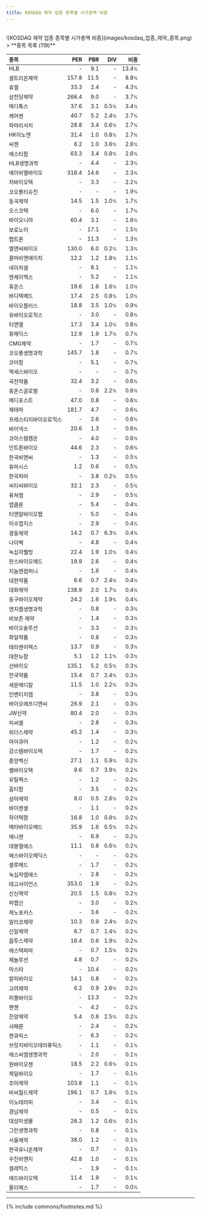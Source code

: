 ```yaml
---
title: KOSDAQ 제약 업종 종목별 시가총액 비중
---
```

<br>
![KOSDAQ 제약 업종 종목별 시가총액 비중](images/kosdaq_업종_제약_종목.png)
<br>
> **종목 목록 (119)**<a id="list"></a>

| **종목** | **PER** | **PBR** | **DIV** | **비중** |
| :------- | ------: | ------: | ------: | -------: |
| HLB | - | 9.1<small></small> | - | 13.4<small>%</small> |
| 셀트리온제약 | 157.8<small></small> | 11.5<small></small> | - | 8.8<small>%</small> |
| 휴젤 | 33.3<small></small> | 2.4<small></small> | - | 4.3<small>%</small> |
| 삼천당제약 | 266.4<small></small> | 9.0<small></small> | - | 3.7<small>%</small> |
| 메디톡스 | 37.6<small></small> | 3.1<small></small> | 0.5<small>%</small> | 3.4<small>%</small> |
| 케어젠 | 40.7<small></small> | 5.2<small></small> | 2.4<small>%</small> | 2.7<small>%</small> |
| 파마리서치 | 28.8<small></small> | 3.4<small></small> | 0.6<small>%</small> | 2.7<small>%</small> |
| HK이노엔 | 31.4<small></small> | 1.0<small></small> | 0.8<small>%</small> | 2.7<small>%</small> |
| 씨젠 | 6.2<small></small> | 1.0<small></small> | 3.6<small>%</small> | 2.6<small>%</small> |
| 에스티팜 | 63.3<small></small> | 3.4<small></small> | 0.8<small>%</small> | 2.6<small>%</small> |
| HLB생명과학 | - | 4.4<small></small> | - | 2.3<small>%</small> |
| 에이비엘바이오 | 316.4<small></small> | 14.6<small></small> | - | 2.3<small>%</small> |
| 차바이오텍 | - | 3.3<small></small> | - | 2.2<small>%</small> |
| 코오롱티슈진 | - | - | - | 1.9<small>%</small> |
| 동국제약 | 14.5<small></small> | 1.5<small></small> | 1.0<small>%</small> | 1.7<small>%</small> |
| 오스코텍 | - | 6.0<small></small> | - | 1.7<small>%</small> |
| 바이오니아 | 60.4<small></small> | 3.1<small></small> | - | 1.6<small>%</small> |
| 보로노이 | - | 17.1<small></small> | - | 1.5<small>%</small> |
| 펩트론 | - | 11.3<small></small> | - | 1.3<small>%</small> |
| 엘앤씨바이오 | 130.0<small></small> | 6.0<small></small> | 0.2<small>%</small> | 1.3<small>%</small> |
| 콜마비앤에이치 | 12.2<small></small> | 1.2<small></small> | 1.8<small>%</small> | 1.1<small>%</small> |
| 네이처셀 | - | 8.1<small></small> | - | 1.1<small>%</small> |
| 엔케이맥스 | - | 5.2<small></small> | - | 1.1<small>%</small> |
| 휴온스 | 19.6<small></small> | 1.6<small></small> | 1.6<small>%</small> | 1.0<small>%</small> |
| 바디텍메드 | 17.4<small></small> | 2.5<small></small> | 0.8<small>%</small> | 1.0<small>%</small> |
| 바이오플러스 | 18.8<small></small> | 3.5<small></small> | 1.0<small>%</small> | 0.9<small>%</small> |
| 유바이오로직스 | - | 3.0<small></small> | - | 0.8<small>%</small> |
| 티앤엘 | 17.3<small></small> | 3.4<small></small> | 1.0<small>%</small> | 0.8<small>%</small> |
| 휴메딕스 | 12.9<small></small> | 1.9<small></small> | 1.7<small>%</small> | 0.7<small>%</small> |
| CMG제약 | - | 1.7<small></small> | - | 0.7<small>%</small> |
| 코오롱생명과학 | 145.7<small></small> | 1.8<small></small> | - | 0.7<small>%</small> |
| 코미팜 | - | 5.1<small></small> | - | 0.7<small>%</small> |
| 엑세스바이오 | - | - | - | 0.7<small>%</small> |
| 국전약품 | 32.4<small></small> | 3.2<small></small> | - | 0.6<small>%</small> |
| 휴온스글로벌 | - | 0.6<small></small> | 2.2<small>%</small> | 0.6<small>%</small> |
| 메디포스트 | 47.0<small></small> | 0.8<small></small> | - | 0.6<small>%</small> |
| 제테마 | 181.7<small></small> | 4.7<small></small> | - | 0.6<small>%</small> |
| 프레스티지바이오로직스 | - | 2.6<small></small> | - | 0.6<small>%</small> |
| 바이넥스 | 20.6<small></small> | 1.3<small></small> | - | 0.6<small>%</small> |
| 코아스템켐온 | - | 4.0<small></small> | - | 0.6<small>%</small> |
| 인트론바이오 | 44.6<small></small> | 2.3<small></small> | - | 0.6<small>%</small> |
| 한국비엔씨 | - | 1.3<small></small> | - | 0.5<small>%</small> |
| 휴마시스 | 1.2<small></small> | 0.6<small></small> | - | 0.5<small>%</small> |
| 한국파마 | - | 3.8<small></small> | 0.2<small>%</small> | 0.5<small>%</small> |
| 씨티씨바이오 | 32.1<small></small> | 2.3<small></small> | - | 0.5<small>%</small> |
| 퓨쳐켐 | - | 2.9<small></small> | - | 0.5<small>%</small> |
| 앱클론 | - | 5.4<small></small> | - | 0.4<small>%</small> |
| 티앤알바이오팹 | - | 5.0<small></small> | - | 0.4<small>%</small> |
| 이수앱지스 | - | 2.9<small></small> | - | 0.4<small>%</small> |
| 경동제약 | 14.2<small></small> | 0.7<small></small> | 6.3<small>%</small> | 0.4<small>%</small> |
| 나이벡 | - | 4.8<small></small> | - | 0.4<small>%</small> |
| 녹십자웰빙 | 22.4<small></small> | 1.9<small></small> | 1.0<small>%</small> | 0.4<small>%</small> |
| 한스바이오메드 | 19.9<small></small> | 2.6<small></small> | - | 0.4<small>%</small> |
| 지놈앤컴퍼니 | - | 1.6<small></small> | - | 0.4<small>%</small> |
| 대한약품 | 6.6<small></small> | 0.7<small></small> | 2.4<small>%</small> | 0.4<small>%</small> |
| 대화제약 | 138.9<small></small> | 2.0<small></small> | 1.7<small>%</small> | 0.4<small>%</small> |
| 동구바이오제약 | 24.2<small></small> | 1.6<small></small> | 1.9<small>%</small> | 0.4<small>%</small> |
| 엔지켐생명과학 | - | 0.8<small></small> | - | 0.3<small>%</small> |
| 비보존 제약 | - | 1.4<small></small> | - | 0.3<small>%</small> |
| 바이오솔루션 | - | 3.3<small></small> | - | 0.3<small>%</small> |
| 화일약품 | - | 0.8<small></small> | - | 0.3<small>%</small> |
| 테라젠이텍스 | 13.7<small></small> | 0.9<small></small> | - | 0.3<small>%</small> |
| 대한뉴팜 | 5.1<small></small> | 1.2<small></small> | 1.1<small>%</small> | 0.3<small>%</small> |
| 선바이오 | 135.1<small></small> | 5.2<small></small> | 0.5<small>%</small> | 0.3<small>%</small> |
| 안국약품 | 15.4<small></small> | 0.7<small></small> | 2.4<small>%</small> | 0.3<small>%</small> |
| 세운메디칼 | 11.5<small></small> | 1.0<small></small> | 2.2<small>%</small> | 0.3<small>%</small> |
| 인벤티지랩 | - | 3.8<small></small> | - | 0.3<small>%</small> |
| 바이오에프디엔씨 | 26.9<small></small> | 2.1<small></small> | - | 0.3<small>%</small> |
| JW신약 | 80.4<small></small> | 2.0<small></small> | - | 0.3<small>%</small> |
| 피씨엘 | - | 2.8<small></small> | - | 0.3<small>%</small> |
| 위더스제약 | 45.2<small></small> | 1.4<small></small> | - | 0.3<small>%</small> |
| 아이큐어 | - | 1.2<small></small> | - | 0.2<small>%</small> |
| 강스템바이오텍 | - | 1.7<small></small> | - | 0.2<small>%</small> |
| 중앙백신 | 27.1<small></small> | 1.1<small></small> | 0.9<small>%</small> | 0.2<small>%</small> |
| 쎌바이오텍 | 9.6<small></small> | 0.7<small></small> | 3.9<small>%</small> | 0.2<small>%</small> |
| 유틸렉스 | - | 1.2<small></small> | - | 0.2<small>%</small> |
| 옵티팜 | - | 3.5<small></small> | - | 0.2<small>%</small> |
| 삼아제약 | 8.0<small></small> | 0.5<small></small> | 2.6<small>%</small> | 0.2<small>%</small> |
| 바이젠셀 | - | 1.1<small></small> | - | 0.2<small>%</small> |
| 하이텍팜 | 16.8<small></small> | 1.0<small></small> | 0.8<small>%</small> | 0.2<small>%</small> |
| 메타바이오메드 | 35.9<small></small> | 1.6<small></small> | 0.5<small>%</small> | 0.2<small>%</small> |
| 애니젠 | - | 6.9<small></small> | - | 0.2<small>%</small> |
| 대봉엘에스 | 11.1<small></small> | 0.8<small></small> | 0.6<small>%</small> | 0.2<small>%</small> |
| 에스바이오메딕스 | - | - | - | 0.2<small>%</small> |
| 셀루메드 | - | 1.7<small></small> | - | 0.2<small>%</small> |
| 녹십자엠에스 | - | 2.8<small></small> | - | 0.2<small>%</small> |
| 테고사이언스 | 353.0<small></small> | 1.9<small></small> | - | 0.2<small>%</small> |
| 신신제약 | 20.5<small></small> | 1.5<small></small> | 0.8<small>%</small> | 0.2<small>%</small> |
| 파멥신 | - | 3.0<small></small> | - | 0.2<small>%</small> |
| 제노포커스 | - | 3.6<small></small> | - | 0.2<small>%</small> |
| 알리코제약 | 10.3<small></small> | 0.9<small></small> | 2.4<small>%</small> | 0.2<small>%</small> |
| 신일제약 | 6.7<small></small> | 0.7<small></small> | 1.4<small>%</small> | 0.2<small>%</small> |
| 옵투스제약 | 16.4<small></small> | 0.6<small></small> | 1.9<small>%</small> | 0.2<small>%</small> |
| 에스텍파마 | - | 0.7<small></small> | 1.5<small>%</small> | 0.2<small>%</small> |
| 제놀루션 | 4.8<small></small> | 0.7<small></small> | - | 0.2<small>%</small> |
| 아스타 | - | 10.4<small></small> | - | 0.2<small>%</small> |
| 알피바이오 | 14.1<small></small> | 0.8<small></small> | - | 0.2<small>%</small> |
| 고려제약 | 6.2<small></small> | 0.9<small></small> | 2.6<small>%</small> | 0.2<small>%</small> |
| 피플바이오 | - | 13.3<small></small> | - | 0.2<small>%</small> |
| 팬젠 | - | 4.2<small></small> | - | 0.2<small>%</small> |
| 진양제약 | 5.4<small></small> | 0.8<small></small> | 2.5<small>%</small> | 0.2<small>%</small> |
| 샤페론 | - | 2.4<small></small> | - | 0.2<small>%</small> |
| 젠큐릭스 | - | 6.3<small></small> | - | 0.2<small>%</small> |
| 브릿지바이오테라퓨틱스 | - | 1.1<small></small> | - | 0.1<small>%</small> |
| 에스씨엠생명과학 | - | 2.0<small></small> | - | 0.1<small>%</small> |
| 원바이오젠 | 18.5<small></small> | 2.2<small></small> | 0.6<small>%</small> | 0.1<small>%</small> |
| 제일바이오 | - | 1.7<small></small> | - | 0.1<small>%</small> |
| 조아제약 | 103.8<small></small> | 1.1<small></small> | - | 0.1<small>%</small> |
| 비씨월드제약 | 196.1<small></small> | 0.7<small></small> | 1.6<small>%</small> | 0.1<small>%</small> |
| 이노테라피 | - | 3.4<small></small> | - | 0.1<small>%</small> |
| 경남제약 | - | 0.5<small></small> | - | 0.1<small>%</small> |
| 대성미생물 | 26.3<small></small> | 1.2<small></small> | 0.6<small>%</small> | 0.1<small>%</small> |
| 그린생명과학 | - | 0.8<small></small> | - | 0.1<small>%</small> |
| 서울제약 | 38.0<small></small> | 1.2<small></small> | - | 0.1<small>%</small> |
| 한국유니온제약 | - | 0.7<small></small> | - | 0.1<small>%</small> |
| 우진비앤지 | 42.8<small></small> | 1.0<small></small> | - | 0.1<small>%</small> |
| 셀레믹스 | - | 1.9<small></small> | - | 0.1<small>%</small> |
| 애드바이오텍 | 11.4<small></small> | 1.9<small></small> | - | 0.1<small>%</small> |
| 올리패스 | - | 1.7<small></small> | - | 0.0<small>%</small> |

---
{% include commons/footnotes.md %}